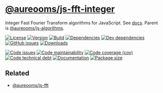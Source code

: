 [@aureooms/js-fft-integer](https://make-github-pseudonymous-again.github.io/js-fft-integer)
==

Integer Fast Fourier Transform algorithms for JavaScript.
See [docs](https://make-github-pseudonymous-again.github.io/js-fft-integer).
Parent is [@aureooms/js-algorithms](https://github.com/make-github-pseudonymous-again/js-algorithms).

[![License](https://img.shields.io/github/license/make-github-pseudonymous-again/js-fft-integer.svg)](https://raw.githubusercontent.com/make-github-pseudonymous-again/js-fft-integer/master/LICENSE)
[![Version](https://img.shields.io/npm/v/@aureooms/js-fft-integer.svg)](https://www.npmjs.org/package/@aureooms/js-fft-integer)
[![Build](https://img.shields.io/travis/make-github-pseudonymous-again/js-fft-integer/master.svg)](https://travis-ci.org/make-github-pseudonymous-again/js-fft-integer/branches)
[![Dependencies](https://img.shields.io/david/make-github-pseudonymous-again/js-fft-integer.svg)](https://david-dm.org/make-github-pseudonymous-again/js-fft-integer)
[![Dev dependencies](https://img.shields.io/david/dev/make-github-pseudonymous-again/js-fft-integer.svg)](https://david-dm.org/make-github-pseudonymous-again/js-fft-integer?type=dev)
[![GitHub issues](https://img.shields.io/github/issues/make-github-pseudonymous-again/js-fft-integer.svg)](https://github.com/make-github-pseudonymous-again/js-fft-integer/issues)
[![Downloads](https://img.shields.io/npm/dm/@aureooms/js-fft-integer.svg)](https://www.npmjs.org/package/@aureooms/js-fft-integer)

[![Code issues](https://img.shields.io/codeclimate/issues/make-github-pseudonymous-again/js-fft-integer.svg)](https://codeclimate.com/github/make-github-pseudonymous-again/js-fft-integer/issues)
[![Code maintainability](https://img.shields.io/codeclimate/maintainability/make-github-pseudonymous-again/js-fft-integer.svg)](https://codeclimate.com/github/make-github-pseudonymous-again/js-fft-integer/trends/churn)
[![Code coverage (cov)](https://img.shields.io/codecov/c/gh/make-github-pseudonymous-again/js-fft-integer/master.svg)](https://codecov.io/gh/make-github-pseudonymous-again/js-fft-integer)
[![Code technical debt](https://img.shields.io/codeclimate/tech-debt/make-github-pseudonymous-again/js-fft-integer.svg)](https://codeclimate.com/github/make-github-pseudonymous-again/js-fft-integer/trends/technical_debt)
[![Documentation](http://make-github-pseudonymous-again.github.io/js-fft-integer//badge.svg)](http://make-github-pseudonymous-again.github.io/js-fft-integer//source.html)
[![Package size](https://img.shields.io/bundlephobia/minzip/@aureooms/js-fft-integer)](https://bundlephobia.com/result?p=@aureooms/js-fft-integer)

## Related

  - [@aureooms/js-fft](https://github.com/make-github-pseudonymous-again/js-fft)
